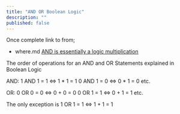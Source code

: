 ```yaml
---
title: "AND OR Boolean Logic"
description: ""
published: false
---
```

Once complete link to from;
  - where.md  [AND is essentially a logic multiplication](and-or-boolean-logic)


The order of operations for an AND and OR Statements explained in Boolean Logic

AND:
1 AND 1 = 1 <=> 1 * 1 = 1
0 AND 1 = 0 <=> 0 * 1 = 0
etc.

OR:
0 OR 0 = 0 <=> 0 + 0 = 0
0 OR 1 = 1 <=> 0 + 1 = 1
etc.

The only exception is
1 OR 1 = 1 <=> 1 + 1 = 1
